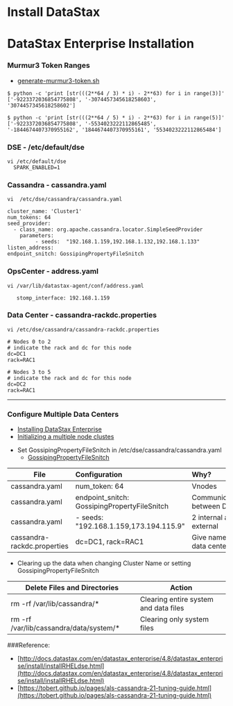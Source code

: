 Install DataStax 
================

DataStax Enterprise Installation
================================


### Murmur3 Token Ranges
* [generate-murmur3-token.sh](https://github.com/kevinduraj/dse-install/blob/master/generate-murmur3-token.sh)

```
$ python -c 'print [str(((2**64 / 3) * i) - 2**63) for i in range(3)]'
['-9223372036854775808', '-3074457345618258603', '3074457345618258602']

$ python -c 'print [str(((2**64 / 5) * i) - 2**63) for i in range(5)]'
['-9223372036854775808', '-5534023222112865485', '-1844674407370955162', '1844674407370955161', '5534023222112865484']
```

### DSE - /etc/default/dse

```
vi /etc/default/dse
  SPARK_ENABLED=1
```


### Cassandra - cassandra.yaml

```
vi  /etc/dse/cassandra/cassandra.yaml 

cluster_name: 'Cluster1'
num_tokens: 64 
seed_provider:
  - class_name: org.apache.cassandra.locator.SimpleSeedProvider
    parameters:
         - seeds:  "192.168.1.159,192.168.1.132,192.168.1.133"
listen_address:
endpoint_snitch: GossipingPropertyFileSnitch
```

### OpsCenter - address.yaml 
```
vi /var/lib/datastax-agent/conf/address.yaml

   stomp_interface: 192.168.1.159
```

### Data Center - cassandra-rackdc.properties

```
vi /etc/dse/cassandra/cassandra-rackdc.properties 

# Nodes 0 to 2
# indicate the rack and dc for this node
dc=DC1
rack=RAC1

# Nodes 3 to 5
# indicate the rack and dc for this node
dc=DC2
rack=RAC1
```


----

### Configure Multiple Data Centers

  + [Installing DataStax Enterprise](https://docs.datastax.com/en/datastax_enterprise/3.2/datastax_enterprise/install/installTOC.html)
  + [Initializing a multiple node clustes](https://docs.datastax.com/en/cassandra/2.0/cassandra/initialize/initializeMultipleDS.html)


* Set GossipingPropertyFileSnitch in /etc/dse/cassandra/cassandra.yaml
  * [GossipingPropertyFileSnitch](https://docs.datastax.com/en/cassandra/2.0/cassandra/architecture/architectureSnitchGossipPF_c.html)

| File                        | Configuration                                |  Why?                     |
| --------------------------  |:-------------------------------------------- |:------------------------- |
| cassandra.yaml              | num_token: 64                                | Vnodes                    |
| cassandra.yaml              | endpoint_snitch: GossipingPropertyFileSnitch | Communication between DC  |
| cassandra.yaml              | - seeds: "192.168.1.159,173.194.115.9"       | 2 internal and 1 external |
| cassandra-rackdc.properties | dc=DC1, rack=RAC1                            | Give name to data center  |


* Clearing up the data when changing Cluster Name or setting GossipingPropertyFileSnitch

| Delete Files and Directories            | Action                                |
| --------------------------------------- | ------------------------------------- |
| rm -rf /var/lib/cassandra/*             | Clearing entire system and data files |
| rm -rf /var/lib/cassandra/data/system/* | Clearing only system files            |





###Reference:
* [http://docs.datastax.com/en/datastax_enterprise/4.8/datastax_enterprise/install/installRHELdse.html](http://docs.datastax.com/en/datastax_enterprise/4.8/datastax_enterprise/install/installRHELdse.html)
* [https://tobert.github.io/pages/als-cassandra-21-tuning-guide.html](https://tobert.github.io/pages/als-cassandra-21-tuning-guide.html)



